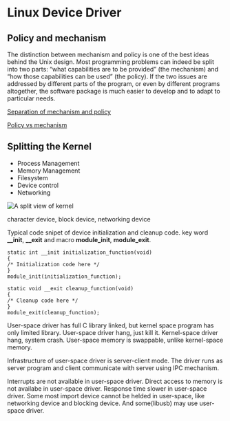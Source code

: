 # Linux Device Driver

## Policy and mechanism
The distinction between mechanism and policy is one of the best ideas behind the
Unix design. Most programming problems can indeed be split into two parts: “what
capabilities are to be provided” (the mechanism) and “how those capabilities can be
used” (the policy). If the two issues are addressed by different parts of the program,
or even by different programs altogether, the software package is much easier to
develop and to adapt to particular needs.

[Separation of mechanism and policy](https://en.wikipedia.org/wiki/Separation_of_mechanism_and_policy)

[Policy vs mechanism](https://sites.google.com/site/mylokesh/policyvsmechanism)

## Splitting the Kernel
* Process Management
* Memory Management
* Filesystem
* Device control
* Networking

![A split view of kernel](http://www.xml.com/ldd/chapter/book/figs/ldr2_0101.gif)

character device, block device, networking device

Typical code snipet of device initialization and cleanup code.
key word **__init**, **__exit** and macro **module_init**, **module_exit**.
```
static int __init initialization_function(void)
{
/* Initialization code here */
}
module_init(initialization_function);

static void __exit cleanup_function(void)
{
/* Cleanup code here */
}
module_exit(cleanup_function);
```

User-space driver has full C library linked, but kernel space program has only limited library.
User-space driver hang, just kill it. Kernel-space driver hang, system crash.
User-space memory is swappable, unlike kernel-space memory.

Infrastructure of user-space driver is server-client mode. The driver runs as server program and client communicate with server using IPC mechanism.

Interrupts are not available in user-space driver.
Direct access to memory is not availabe in user-space driver.
Response time slower in user-space driver.
Some most import device cannot be helded in user-space, like networking device and blocking device. And some(libusb) may use user-space driver.
